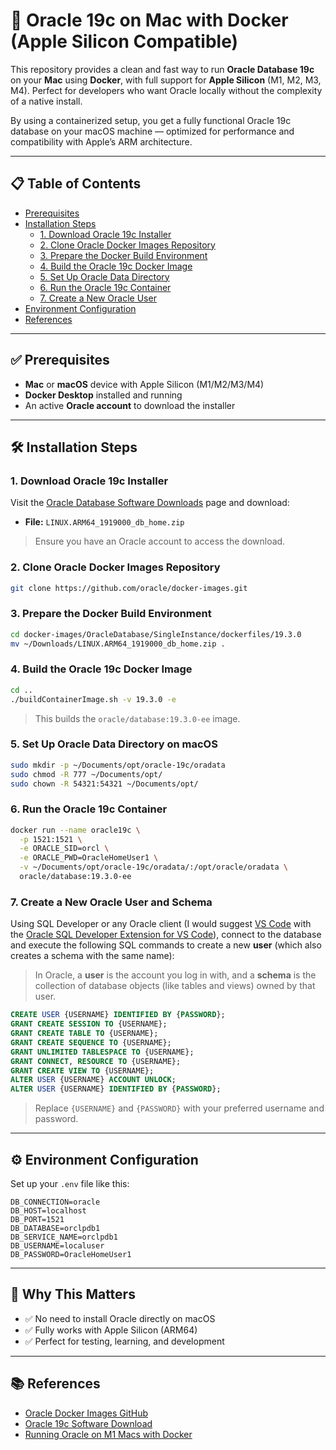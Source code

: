 # 🐘 Oracle 19c on Mac with Docker (Apple Silicon Compatible)

This repository provides a clean and fast way to run **Oracle Database 19c** on your **Mac** using **Docker**, with full support for **Apple Silicon** (M1, M2, M3, M4). Perfect for developers who want Oracle locally without the complexity of a native install.

By using a containerized setup, you get a fully functional Oracle 19c database on your macOS machine — optimized for performance and compatibility with Apple’s ARM architecture.

---

## 📋 Table of Contents

- [Prerequisites](#prerequisites)
- [Installation Steps](#installation-steps)
  - [1. Download Oracle 19c Installer](#1-download-oracle-19c-installer)
  - [2. Clone Oracle Docker Images Repository](#2-clone-oracle-docker-images-repository)
  - [3. Prepare the Docker Build Environment](#3-prepare-the-docker-build-environment)
  - [4. Build the Oracle 19c Docker Image](#4-build-the-oracle-19c-docker-image)
  - [5. Set Up Oracle Data Directory](#5-set-up-oracle-data-directory)
  - [6. Run the Oracle 19c Container](#6-run-the-oracle-19c-container)
  - [7. Create a New Oracle User](#7-create-a-new-oracle-user)
- [Environment Configuration](#environment-configuration)
- [References](#references)

---

## ✅ Prerequisites

- **Mac** or **macOS** device with Apple Silicon (M1/M2/M3/M4)
- **Docker Desktop** installed and running
- An active **Oracle account** to download the installer

---

## 🛠️ Installation Steps

### 1. Download Oracle 19c Installer

Visit the [Oracle Database Software Downloads](https://www.oracle.com/database/technologies/oracle19c-linux-arm64-downloads.html) page and download:

- **File:** `LINUX.ARM64_1919000_db_home.zip`

> Ensure you have an Oracle account to access the download.

### 2. Clone Oracle Docker Images Repository

```bash
git clone https://github.com/oracle/docker-images.git
```

### 3. Prepare the Docker Build Environment

```bash
cd docker-images/OracleDatabase/SingleInstance/dockerfiles/19.3.0
mv ~/Downloads/LINUX.ARM64_1919000_db_home.zip .
```

### 4. Build the Oracle 19c Docker Image

```bash
cd ..
./buildContainerImage.sh -v 19.3.0 -e
```

> This builds the `oracle/database:19.3.0-ee` image.

### 5. Set Up Oracle Data Directory on macOS

```bash
sudo mkdir -p ~/Documents/opt/oracle-19c/oradata
sudo chmod -R 777 ~/Documents/opt/
sudo chown -R 54321:54321 ~/Documents/opt/
```

### 6. Run the Oracle 19c Container

```bash
docker run --name oracle19c \
  -p 1521:1521 \
  -e ORACLE_SID=orcl \
  -e ORACLE_PWD=OracleHomeUser1 \
  -v ~/Documents/opt/oracle-19c/oradata/:/opt/oracle/oradata \
  oracle/database:19.3.0-ee
```

### 7. Create a New Oracle User and Schema

Using SQL Developer or any Oracle client (I would suggest [VS Code](https://code.visualstudio.com/) with the [Oracle SQL Developer Extension for VS Code](https://marketplace.visualstudio.com/items?itemName=Oracle.sql-developer)), connect to the database and execute the following SQL commands to create a new **user** (which also creates a schema with the same name):

> In Oracle, a **user** is the account you log in with, and a **schema** is the collection of database objects (like tables and views) owned by that user.


```sql
CREATE USER {USERNAME} IDENTIFIED BY {PASSWORD};
GRANT CREATE SESSION TO {USERNAME};
GRANT CREATE TABLE TO {USERNAME};
GRANT CREATE SEQUENCE TO {USERNAME};
GRANT UNLIMITED TABLESPACE TO {USERNAME};
GRANT CONNECT, RESOURCE TO {USERNAME};
GRANT CREATE VIEW TO {USERNAME};
ALTER USER {USERNAME} ACCOUNT UNLOCK;
ALTER USER {USERNAME} IDENTIFIED BY {PASSWORD};
```

> Replace `{USERNAME}` and `{PASSWORD}` with your preferred username and password.

---

## ⚙️ Environment Configuration

Set up your `.env` file like this:

```env
DB_CONNECTION=oracle
DB_HOST=localhost
DB_PORT=1521
DB_DATABASE=orclpdb1
DB_SERVICE_NAME=orclpdb1
DB_USERNAME=localuser
DB_PASSWORD=OracleHomeUser1
```

---

## 🧠 Why This Matters

- ✅ No need to install Oracle directly on macOS
- ✅ Fully works with Apple Silicon (ARM64)
- ✅ Perfect for testing, learning, and development

---

## 📚 References

- [Oracle Docker Images GitHub](https://github.com/oracle/docker-images)
- [Oracle 19c Software Download](https://www.oracle.com/database/technologies/oracle-database-software-downloads.html)
- [Running Oracle on M1 Macs with Docker](https://levelup.gitconnected.com/running-oracle-19c-on-docker-for-mac-with-apple-chip-262ba83ff26d)
